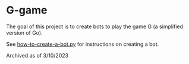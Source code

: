 # G-game

The goal of this project is to create bots to play the game G (a simplified version of Go).

See [how-to-create-a-bot.py](how-to-create-a-bot.py) for instructions on creating a bot.

Archived as of 3/10/2023
